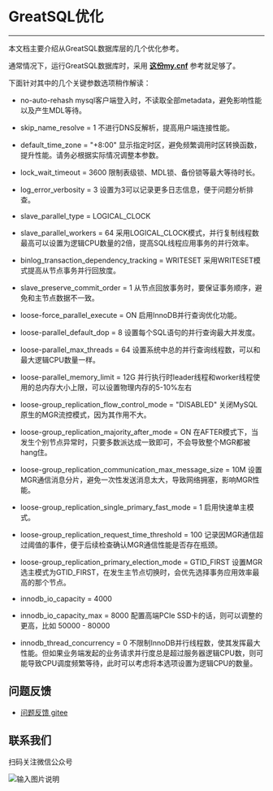 # GreatSQL优化
---

本文档主要介绍从GreatSQL数据库层的几个优化参考。

通常情况下，运行GreatSQL数据库时，采用 [**这份my.cnf**](https://gitee.com/GreatSQL/GreatSQL-Doc/blob/master/docs/my.cnf-example-greatsql-8.0.32-24) 参考就足够了。

下面针对其中的几个关键参数选项稍作解读：

- no-auto-rehash
mysql客户端登入时，不读取全部metadata，避免影响性能以及产生MDL等待。

- skip_name_resolve = 1
不进行DNS反解析，提高用户端连接性能。

- default_time_zone = "+8:00"
显示指定时区，避免频繁调用时区转换函数，提升性能。请务必根据实际情况调整本参数。

- lock_wait_timeout = 3600
限制表级锁、MDL锁、备份锁等最大等待时长。

- log_error_verbosity = 3
设置为3可以记录更多日志信息，便于问题分析排查。

- slave_parallel_type = LOGICAL_CLOCK
- slave_parallel_workers = 64
采用LOGICAL_CLOCK模式，并行复制线程数最高可以设置为逻辑CPU数量的2倍，提高SQL线程应用事务的并行效率。

- binlog_transaction_dependency_tracking = WRITESET
采用WRITESET模式提高从节点事务并行回放度。

- slave_preserve_commit_order = 1
从节点回放事务时，要保证事务顺序，避免和主节点数据不一致。

- loose-force_parallel_execute = ON
启用InnoDB并行查询优化功能。

- loose-parallel_default_dop = 8
设置每个SQL语句的并行查询最大并发度。

- loose-parallel_max_threads = 64
设置系统中总的并行查询线程数，可以和最大逻辑CPU数量一样。

- loose-parallel_memory_limit = 12G
并行执行时leader线程和worker线程使用的总内存大小上限，可以设置物理内存的5-10%左右

- loose-group_replication_flow_control_mode = "DISABLED"
关闭MySQL原生的MGR流控模式，因为其作用不大。

- loose-group_replication_majority_after_mode = ON
在AFTER模式下，当发生个别节点异常时，只要多数派达成一致即可，不会导致整个MGR都被hang住。

- loose-group_replication_communication_max_message_size = 10M
设置MGR通信消息分片，避免一次性发送消息太大，导致网络拥塞，影响MGR性能。

- loose-group_replication_single_primary_fast_mode = 1
启用快速单主模式。

- loose-group_replication_request_time_threshold = 100
记录因MGR通信超过阈值的事件，便于后续检查确认MGR通信性能是否存在瓶颈。

- loose-group_replication_primary_election_mode = GTID_FIRST
设置MGR选主模式为GTID_FIRST，在发生主节点切换时，会优先选择事务应用效率最高的那个节点。

- innodb_io_capacity = 4000
- innodb_io_capacity_max = 8000
配置高端PCIe SSD卡的话，则可以调整的更高，比如 50000 - 80000

- innodb_thread_concurrency = 0 
不限制InnoDB并行线程数，使其发挥最大性能。但如果业务端发起的业务请求并行度总是超过服务器逻辑CPU数，则可能导致CPU调度频繁等待，此时可以考虑将本选项设置为逻辑CPU的数量。

**问题反馈**
---
- [问题反馈 gitee](https://gitee.com/GreatSQL/GreatSQL-Doc/issues)


**联系我们**
---

扫码关注微信公众号

![输入图片说明](https://images.gitee.com/uploads/images/2021/0802/141935_2ea2c196_8779455.jpeg "greatsql社区-wx-qrcode-0.5m.jpg")
